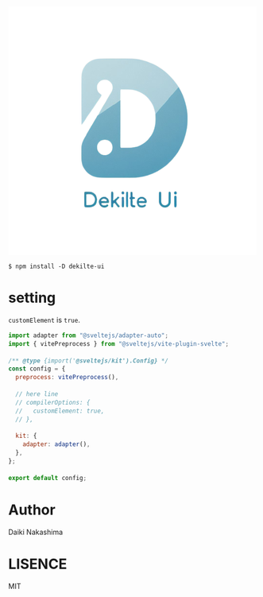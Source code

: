 <img src="/static/dekilte-ui-logo-bg.png" style="display: flex; justify-content: center;" alt="Dekilte UI" />

```shell
$ npm install -D dekilte-ui
```

# setting

`customElement` is `true`.

```js
import adapter from "@sveltejs/adapter-auto";
import { vitePreprocess } from "@sveltejs/vite-plugin-svelte";

/** @type {import('@sveltejs/kit').Config} */
const config = {
  preprocess: vitePreprocess(),

  // here line
  // compilerOptions: {
  //   customElement: true,
  // },

  kit: {
    adapter: adapter(),
  },
};

export default config;
```

# Author

Daiki Nakashima

# LISENCE

MIT